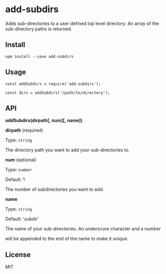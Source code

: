 # add-subdirs

Adds sub-directories to a user defined top level directory. An array of the
sub-directory paths is returned.


## Install

```
npm install --save add-subdirs
```

## Usage

```
const addSubdirs = require('add-subdirs');
```
```
const dirs = addSubdirs('/path/to/directory');
```

## API

**addSubdirs(dirpath[, num][, name])**


**dirpath** (required)

Type: `string`

The directory path you want to add your sub-directories to.




**num** (optional)

Type: `number`

Default: 1

The number of subdirectories you want to add.




**name**

Type: `string`

Default: 'subdir'

The name of your sub-directories. An underscore character and a number

will be appended to the end of the name to make it unique.




## License

MIT
